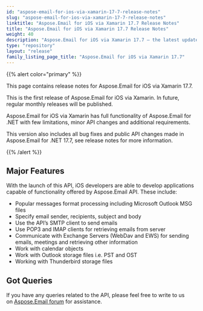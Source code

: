 ```yaml
---
id: "aspose-email-for-ios-via-xamarin-17-7-release-notes"
slug: "aspose-email-for-ios-via-xamarin-17-7-release-notes"
linktitle: "Aspose.Email for iOS via Xamarin 17.7 Release Notes"
title: "Aspose.Email for iOS via Xamarin 17.7 Release Notes"
weight: 40
description: "Aspose.Email for iOS via Xamarin 17.7 – the latest updates and fixes."
type: "repository"
layout: "release"
family_listing_page_title: "Aspose.Email for iOS via Xamarin 17.7"
---
```


{{% alert color="primary" %}}

This page contains release notes for Aspose.Email for iOS via Xamarin 17.7.

This is the first release of Aspose.Email for iOS via Xamarin. In future, regular monthly releases will be published.

Aspose.Email for iOS via Xamarin has full functionality of Aspose.Email for .NET with few limitations, minor API changes and additional requirements.

This version also includes all bug fixes and public API changes made in Aspose.Email for .NET 17.7, see release notes for more information.

{{% /alert %}}
## **Major Features**
With the launch of this API, iOS developers are able to develop applications capable of functionality offered by Aspose.Email API. These include:

- Popular messages format processing including Microsoft Outlook MSG files
- Specify email sender, recipients, subject and body
- Use the API’s SMTP client to send emails
- Use POP3 and IMAP clients for retrieving emails from server
- Communicate with Exchange Servers (WebDav and EWS) for sending emails, meetings and retrieving other information
- Work with calendar objects
- Work with Outlook storage files i.e. PST and OST
- Working with Thunderbird storage files
## **Got Queries**
If you have any queries related to the API, please feel free to write to us on [Aspose.Email forum](https://forums.aspose.com/c/email) for assistance.
